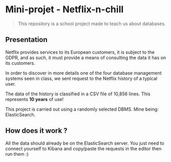 # Mini-projet - Netflix-n-chill

>This repository is a school project made to teach us about databases.

## Presentation

Netflix provides services to its European customers, it is subject to the GDPR, and as such, it must provide a means of consulting the data it has on its customers.

In order to discover in more details one of the four database management systems seen in class, we sent request to the Netflix history of a typical user.

The data of the history is classified in a CSV file of 10,856 lines. This represents **10 years** of use!

This project is carried out using a randomly selected DBMS. Mine being: ElasticSearch.

## How does it work ?

All the data should already be on the ElasticSearch server. You just need to connect yourself to Kibana and copy/paste the requests in the editor then run them :)


